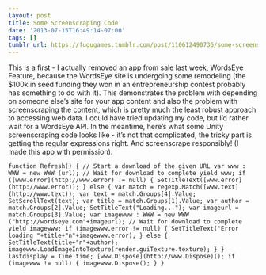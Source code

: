 ```yaml
---
layout: post
title: Some Screenscraping Code
date: '2013-07-15T16:49:14-07:00'
tags: []
tumblr_url: https://fugugames.tumblr.com/post/110612490736/some-screenscraping-code
---
```

This is a first - I actually removed an app from sale last week, WordsEye Feature, because the WordsEye site is undergoing some remodeling (the $100k in seed funding they won in an entrepreneurship contest probably has something to do with it). This demonstrates the problem with depending on someone else’s site for your app content and also the problem with screenscraping the content, which is pretty much the least robust approach to accessing web data. I could have tried updating my code, but I’d rather wait for a WordsEye API. In the meantime, here’s what some Unity screenscraping code looks like - it’s not that complicated, the tricky part is getting the regular expressions right. And screenscrape responsibly! (I made this app with permission).

    function Refresh() { // Start a download of the given URL var www : WWW = new WWW (url); // Wait for download to complete yield www; if ([www.error](http://www.error) != null) { SetTitleText([www.error](http://www.error)); } else { var match = regexp.Match([www.text](http://www.text)); var text = match.Groups[4].Value; SetScrollText(text); var title = match.Groups[1].Value; var author = match.Groups[2].Value; SetTitleText("Loading..."); var imageurl = match.Groups[3].Value; var imagewww : WWW = new WWW ("http://wordseye.com"+imageurl); // Wait for download to complete yield imagewww; if (imagewww.error != null) { SetTitleText("Error loading "+title+"n"+imagewww.error); } else { SetTitleText(title+"n"+author); imagewww.LoadImageIntoTexture(render.guiTexture.texture); } } lastdisplay = Time.time; [www.Dispose](http://www.Dispose)(); if (imagewww != null) { imagewww.Dispose(); } }

